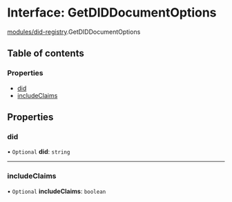 # Interface: GetDIDDocumentOptions

[modules/did-registry](../modules/modules_did_registry.md).GetDIDDocumentOptions

## Table of contents

### Properties

- [did](modules_did_registry.GetDIDDocumentOptions.md#did)
- [includeClaims](modules_did_registry.GetDIDDocumentOptions.md#includeclaims)

## Properties

### did

• `Optional` **did**: `string`

___

### includeClaims

• `Optional` **includeClaims**: `boolean`
